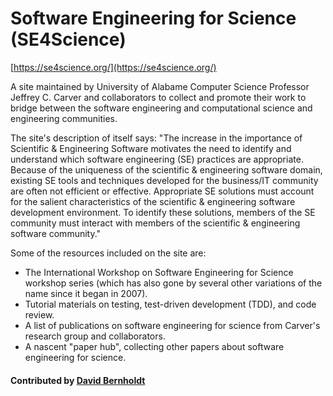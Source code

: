 # Software Engineering for Science (SE4Science)

[https://se4science.org/](https://se4science.org/)

A site maintained by University of Alabame Computer Science Professor Jeffrey C. Carver and collaborators to collect and promote their work to bridge between the software engineering and computational science and engineering communities.

The site's description of itself says: "The increase in the importance of Scientific & Engineering Software motivates the need to identify and understand which software engineering (SE) practices are appropriate. Because of the uniqueness of the scientific & engineering software domain, existing SE tools and techniques developed for the business/IT community are often not efficient or effective. Appropriate SE solutions must account for the salient characteristics of the scientific & engineering software development environment. To identify these solutions, members of the SE community must interact with members of the scientific & engineering software community."

Some of the resources included on the site are:

- The International Workshop on Software Engineering for Science workshop series (which has also gone by several other variations of the name since it began in 2007).
- Tutorial materials on testing, test-driven development (TDD), and code review.
- A list of publications on software engineering for science from Carver's research group and collaborators.
- A nascent "paper hub", collecting other papers about software engineering for science.

#### Contributed by [David Bernholdt](http://github.com/bernhold)

<!---
Publish: preview
Publication date: 2018-10-27
Categories: development, reliability, collaboration, skills
Topics: software engineering, testing, publishing, online learning
Tags: workshop-series
Level: 2
Prerequisites: defaults
Aggregate: none
--->
